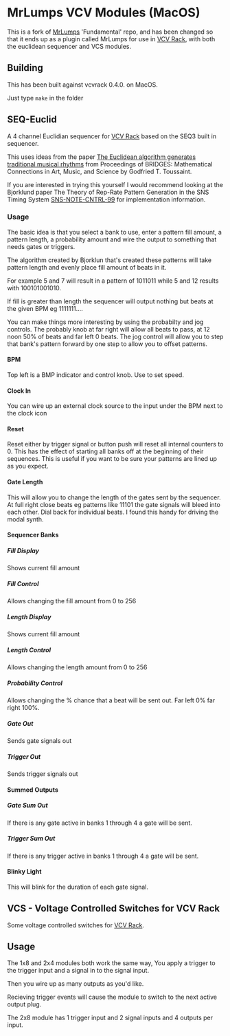 # MrLumps VCV Modules (MacOS)
This is a fork of [MrLumps](https://github.com/MrLumps) 'Fundamental' repo, and has been changed so that it ends up as a plugin called MrLumps for use in [VCV Rack](vcvrack.com), with both the euclidean sequencer and VCS modules.

## Building
This has been built against vcvrack 0.4.0. on MacOS.

Just type `make` in the folder

## SEQ-Euclid
A 4 channel Euclidian sequencer for [VCV Rack](vcvrack.com) based on the SEQ3 built in sequencer.

This uses ideas from the paper [The Euclidean algorithm generates traditional musical rhythms](http://cgm.cs.mcgill.ca/~godfried/rhythm-and-mathematics.html) from Proceedings of BRIDGES: Mathematical Connections in Art, Music, and Science by Godfried T. Toussaint.

If you are interested in trying this yourself I would recommend looking at the Bjorklund paper The Theory of Rep-Rate Pattern Generation in the SNS Timing System [SNS-NOTE-CNTRL-99](https://www.google.ca/url?sa=t&rct=j&q=&esrc=s&source=web&cd=1&cad=rja&uact=8&ved=0ahUKEwjnms7w0vPWAhWlx4MKHafnCJQQFggpMAA&url=https%3A%2F%2Fpdfs.semanticscholar.org%2Fc652%2Fd0a32895afc5d50b6527447824c31a553659.pdf&usg=AOvVaw1CzsXZMPaPY938Z1PG5zBC) for implementation information.

### Usage 
The basic idea is that you select a bank to use, enter a pattern fill amount, a pattern length, a probability amount and wire the output to something that needs gates or triggers.

The algorithm created by Bjorklun that's created these patterns will take pattern length and evenly place fill amount of beats in it.

For example 5 and 7 will result in a pattern of 1011011 while 5 and 12 results with 100101001010.

If fill is greater than length the sequencer will output nothing but beats at the given BPM eg 1111111....

You can make things more interesting by using the probabilty and jog controls. 
The probably knob at far right will allow all beats to pass, at 12 noon 50% of beats and far left 0 beats.
The jog control will allow you to step that bank's pattern forward by one step to allow you to offset patterns.


#### BPM
Top left is a BMP indicator and control knob. Use to set speed.

#### Clock In
You can wire up an external clock source to the input under the BPM next to the clock icon

#### Reset
Reset either by trigger signal or button push will reset all internal counters to 0. This has the effect of starting all banks off at the beginning of their sequences.
This is useful if you want to be sure your patterns are lined up as you expect.

#### Gate Length
This will allow you to change the length of the gates sent by the sequencer. At full right close beats eg patterns like 11101 the gate signals will bleed into each other. Dial back for individual beats. I found this handy for driving the modal synth.

#### Sequencer Banks

##### Fill Display
Shows current fill amount

##### Fill Control
Allows changing the fill amount from 0 to 256

##### Length Display
Shows current fill amount

##### Length Control
Allows changing the length amount from 0 to 256

##### Probability Control
Allows changing the % chance that a beat will be sent out. Far left 0% far right 100%.

##### Gate Out
Sends gate signals out

##### Trigger Out
Sends trigger signals out

#### Summed Outputs

##### Gate Sum Out
If there is any gate active in banks 1 through 4 a gate will be sent.


##### Trigger Sum Out
If there is any trigger active in banks 1 through 4 a gate will be sent.

#### Blinky Light
This will blink for the duration of each gate signal.

## VCS - Voltage Controlled Switches for VCV Rack

Some voltage controlled switches for [VCV Rack](vcvrack.com).

## Usage 

The 1x8 and 2x4 modules both work the same way, You apply a trigger to the trigger input and a signal in to the signal input. 

Then you wire up as many outputs as you'd like.

Recieving trigger events will cause the module to switch to the next active output plug.

The 2x8 module has 1 trigger input and 2 signal inputs and 4 outputs per input.

